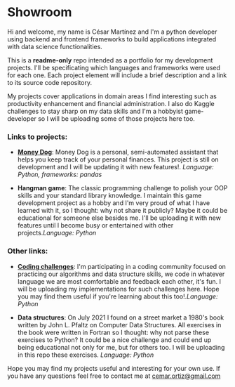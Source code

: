 # Showroom

Hi and welcome, my name is César Martínez and I'm a python developer using backend and frontend frameworks to build applications integrated with data science functionalities. 

This is a **readme-only** repo intended as a portfolio for my development projects. I'll be specificating which languages and frameworks were used for each one. Each project element will include a brief description and a link to its source code repository. 

My projects cover applications in domain areas I find interesting such as productivity enhancement and financial administration. I also do Kaggle challenges to stay sharp on my data skills and I'm a hobbyist game-developer so I will be uploading some of those projects here too. 

### Links to projects:

- **[Money Dog](https://github.com/cemar-ortiz/money_dog)**: Money Dog is a personal, semi-automated assistant that helps you keep track of your personal finances. This project is still on development and I will be updating it with new features!. _Language: Python, frameworks: pandas_

- **Hangman game**: The classic programming challenge to polish your OOP skills and your standard library knowledge. I maintain this game development project as a hobby and I'm very proud of what I have learned with it, so I thought: why not share it publicly? Maybe it could be educational for someone else besides me. I'll be uploading it with new features until I become busy or entertained with other projects._Language: Python_

### Other links:

- **[Coding challenges](https://github.com/cemar-ortiz/coding_challenges)**: I'm participating in a coding community focused on practicing our algorithms and data structure skills, we code in whatever language we are most comfortable and feedback each other, it's fun. I will be uploading my implementations for such challenges here. Hope you may find them useful if you're learning about this too!._Language: Python_

- **Data structures**: On July 2021 I found on a street market a 1980's book written by John L. Pfaltz on Computer Data Structures. All exercises in the book were written in Fortran so I thought: why not parse these exercises to Python? It could be a nice challenge and could end up being educational not only for me, but for others too. I will be uploading in this repo these exercises. _Language: Python_ 

Hope you may find my projects useful and interesting for your own use.
If you have any questions feel free to contact me at [cemar.ortiz@gmail.com](cemar.ortiz@gmail.com) 

